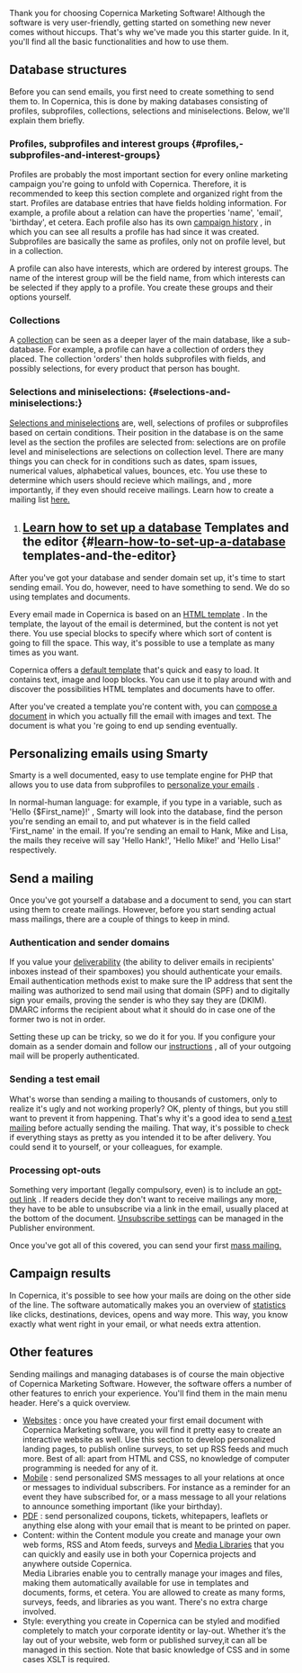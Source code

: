 Thank you for choosing Copernica Marketing Software! Although the
software is very user-friendly, getting started on something new never
comes without hiccups. That's why we've made you this starter guide. In
it, you'll find all the basic functionalities and how to use them.

Database structures
-------------------

Before you can send emails, you first need to create something to send
them to. In Copernica, this is done by making databases consisting of
profiles, subprofiles, collections, selections and miniselections.
Below, we'll explain them briefly.

### Profiles, subprofiles and interest groups {#profiles,-subprofiles-and-interest-groups}

Profiles are probably the most important section for every online
marketing campaign you're going to unfold with Copernica. Therefore, it
is recommended to keep this section complete and organized right from
the start. Profiles are database entries that have fields holding
information. For example, a profile about a relation can have the
properties 'name', 'email', 'birthday', et cetera. Each profile also has
its own [campaign
history](<https://www.copernica.com/en/blog/view-profile-history-and-campaigns>)
, in which you can see all results a profile has had since it was
created. Subprofiles are basically the same as profiles, only not on
profile level, but in a collection.

A profile can also have interests, which are ordered by interest groups.
The name of the interest group will be the field name, from which
interests can be selected if they apply to a profile. You create these
groups and their options yourself.

### Collections

A
[collection](<https://www.copernica.com/en/blog/working-with-database-collections>)
can be seen as a deeper layer of the main database, like a sub-database.
For example, a profile can have a collection of orders they placed. The
collection 'orders' then holds subprofiles with fields, and possibly
selections, for every product that person has bought.

### Selections and miniselections: {#selections-and-miniselections:}

[Selections and
miniselections](<https://www.copernica.com/en/blog/selections-and-miniselections>)
are, well, selections of profiles or subprofiles based on certain
conditions. Their position in the database is on the same level as the
section the profiles are selected from: selections are on profile level
and miniselections are selections on collection level. There are many
things you can check for in conditions such as dates, spam issues,
numerical values, alphabetical values, bounces, etc. You use these to
determine which users should recieve which mailings, and , more
importantly, if they even should receive mailings. Learn how to create a
mailing list
[here.](<https://www.copernica.com/en/blog/create-a-mailing-list>)

1.  [Learn how to set up a database](<http://www.copernica.com/en/support/setting-up-your-database-and-import-your-contacts>) Templates and the editor {#[learn-how-to-set-up-a-database](<http://www.copernica.com/en/support/setting-up-your-database-and-import-your-contacts>)
    templates-and-the-editor}
    --------------------------------------------------------------------------------------------------------------------------------------------------

After you've got your database and sender domain set up, it's time to
start sending email. You do, however, need to have something to send. We
do so using templates and documents.

Every email made in Copernica is based on an [HTML
template](<https://www.copernica.com/en/blog/getting-started-building-email-templates>)
. In the template, the layout of the email is determined, but the
content is not yet there. You use special blocks to specify where which
sort of content is going to fill the space. This way, it's possible to
use a template as many times as you want.

Copernica offers a [default
template](<https://www.copernica.com/en/blog/using-the-copernica-default-template>)
that's quick and easy to load. It contains text, image and loop blocks.
You can use it to play around with and discover the possibilities HTML
templates and documents have to offer.

After you've created a template you're content with, you can [compose a
document](<https://www.copernica.com/en/blog/composing-email-documents-in-copernica>)
in which you actually fill the email with images and text. The document
is what you 're going to end up sending eventually.

Personalizing emails using Smarty
---------------------------------

Smarty is a well documented, easy to use template engine for PHP that
allows you to use data from subprofiles to [personalize your
emails](<https://www.copernica.com/en/blog/personalize-campaigns>) .

In normal-human language: for example, if you type in a variable, such
as 'Hello {\$First\_name}!' , Smarty will look into the database, find
the person you're sending an email to, and put whatever is in the field
called 'First\_name' in the email. If you're sending an email to Hank,
Mike and Lisa, the mails they receive will say 'Hello Hank!', 'Hello
Mike!' and 'Hello Lisa!' respectively.

Send a mailing
--------------

Once you've got yourself a database and a document to send, you can
start using them to create mailings. However, before you start sending
actual mass mailings, there are a couple of things to keep in mind.

### Authentication and sender domains

If you value your
[deliverability](<https://www.copernica.com/en/blog/the-key-ingredients-for-a-good-deliverability>)
(the ability to deliver emails in recipients' inboxes instead of their
spamboxes) you should authenticate your emails. Email authentication
methods exist to make sure the IP address that sent the mailing was
authorized to send mail using that domain (SPF) and to digitally sign
your emails, proving the sender is who they say they are (DKIM). DMARC
informs the recipient about what it should do in case one of the former
two is not in order.

Setting these up can be tricky, so we do it for you. If you configure
your domain as a sender domain and follow our
[instructions](<https://www.copernica.com/en/blog/new-feature-sender-domains>)
, all of your outgoing mail will be properly authenticated.

### Sending a test email

What's worse than sending a mailing to thousands of customers, only to
realize it's ugly and not working properly? OK, plenty of things, but
you still want to prevent it from happening. That's why it's a good idea
to send [a test
mailing](<https://www.copernica.com/en/blog/send-a-test-mail-or-test-mailing>)
before actually sending the mailing. That way, it's possible to check if
everything stays as pretty as you intended it to be after delivery. You
could send it to yourself, or your colleagues, for example.

### Processing opt-outs

Something very important (legally compulsory, even) is to include an
[opt-out
link](<https://www.copernica.com/en/blog/the-unsubscribe-function>) . If
readers decide they don't want to receive mailings any more, they have
to be able to unsubscribe via a link in the email, usually placed at the
bottom of the document. [Unsubscribe
settings](<https://www.copernica.com/en/blog/setting-unsubscribe-behaviour-for-your-database-or-collection>)
can be managed in the Publisher environment.

Once you've got all of this covered, you can send your first [mass
mailing.](<https://www.copernica.com/en/blog/sending-a-mass-mailing>)

Campaign results
----------------

In Copernica, it's possible to see how your mails are doing on the other
side of the line. The software automatically makes you an overview of
[statistics](<https://www.copernica.com/en/blog/campaign-results-and-statistics>)
like clicks, destinations, devices, opens and way more. This way, you
know exactly what went right in your email, or what needs extra
attention.

Other features
--------------

Sending mailings and managing databases is of course the main objective
of Copernica Marketing Software. However, the software offers a number
of other features to enrich your experience. You'll find them in the
main menu header. Here's a quick overview.

-   [Websites](<https://www.copernica.com/en/blog/websites>) : once you
    have created your first email document with Copernica Marketing
    software, you will find it pretty easy to create an interactive
    website as well. Use this section to develop personalized landing
    pages, to publish online surveys, to set up RSS feeds and much more.
    Best of all: apart from HTML and CSS, no knowledge of computer
    programming is needed for any of it.
-   [Mobile](<https://www.copernica.com/en/blog/sms-and-mobile>) : send
    personalized SMS messages to all your relations at once or messages
    to individual subscribers. For instance as a reminder for an event
    they have subscribed for, or a mass message to all your relations to
    announce something important (like your birthday).
-   [PDF](<https://www.copernica.com/en/blog/print-pdf-and-fax>) : send
    personalized coupons, tickets, whitepapers, leaflets or anything
    else along with your email that is meant to be printed on paper.
-   Content: within the Content module you create and manage your own
    web forms, RSS and Atom feeds, surveys and [Media Libraries](<a>)
    that you can quickly and easily use in both your Copernica projects
    and anywhere outside Copernica.\
     Media Libraries enable you to centrally manage your images and
    files, making them automatically available for use in templates and
    documents, forms, et cetera. You are allowed to create as many
    forms, surveys, feeds, and libraries as you want. There's no extra
    charge involved.
-   Style: everything you create in Copernica can be styled and modified
    completely to match your corporate identity or lay-out. Whether it’s
    the lay out of your website, web form or published survey,it can all
    be managed in this section. Note that basic knowledge of CSS and in
    some cases XSLT is required.

